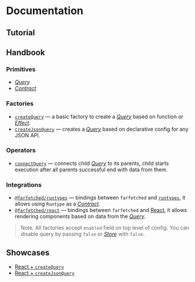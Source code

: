 # Documentation

## Tutorial

## Handbook

### Primitives

- [_Query_](./core/primitives/query.md)
- [_Contract_](./core/primitives/contract.md)

### Factories

- [`createQuery`](./core/factories/create_query.md) — a basic factory to create a [_Query_](./core/primitives/query.md) based on function or [_Effect_](https://effector.dev/docs/api/effector/effect).
- [`createJsonQuery`](./core/factories/create_json_query.md) — creates a [_Query_](./core/primitives/query.md) based on declarative config for any JSON API.

### Operators

- [`connectQuery`](./core/operators/connect_query.md) — connects child [_Query_](./core/primitives/query.md) to its parents, child starts execution after all parents successful end with data from them.

### Integrations

- [`@farfetched/runtypes`](./runtypes/README.md) — bindings between `farfetched` and [`runtypes`](https://github.com/pelotom/runtypes), it allows using `Runtype` as a [_Contract_](./core/primitives/contract.md).
- [`@farfetched/react`](./react/README.md) — bindings between `farfetched` and [React](https://reactjs.org), it allows rendering components based on data from the [_Query_](./core/primitives/query.md).

> Note. All factories accept `enabled` field on top level of config. You can disable query by passing `false` or [_Store_](https://effector.dev/docs/api/effector/store) with `false`.

## Showcases

- [React + `createQuery`](../apps/showcase/react-create-query/)
- [React + `createJsonQuery`](../apps/showcase/react-create-json-query/)
